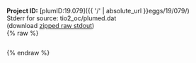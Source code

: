 **Project ID:** [plumID:19.079]({{ '/' | absolute_url }}eggs/19/079/)  
Stderr for source:  tio2_oc/plumed.dat   
(download [zipped raw stdout](plumed.dat.plumed.stdout.txt.zip))  
{% raw %}
<pre>
</pre>
{% endraw %}
